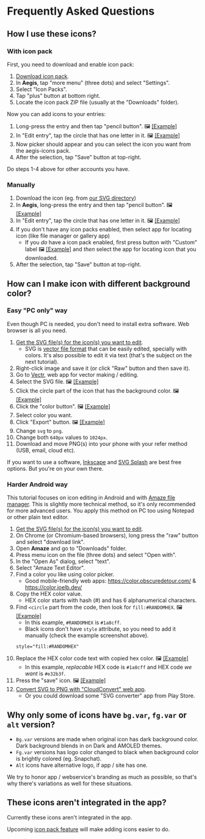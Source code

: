 # Frequently Asked Questions

## How I use these icons?

### With icon pack

First, you need to download and enable icon pack:

1. [Download icon pack](https://github.com/aegis-icons/aegis-icons/releases/latest).
2. In **Aegis**, tap "more menu" (three dots) and select "Settings".
3. Select "Icon Packs".
4. Tap "plus" button at bottom right.
5. Locate the icon pack ZIP file (usually at the "Downloads" folder).

Now you can add icons to your entries:

1. Long-press the entry and then tap "pencil button". 🖼 [[Example]](https://user-images.githubusercontent.com/3540275/120072239-7f1cf480-c09b-11eb-9aef-d7f8fd0f7825.png)
2. In "Edit entry", tap the circle that has one letter in it. 🖼 [[Example]](https://user-images.githubusercontent.com/3540275/120072428-8f819f00-c09c-11eb-88c5-06fc400a6ba8.png)
3. Now picker should appear and you can select the icon you want from the aegis-icons pack.
4. After the selection, tap "Save" button at top-right.

Do steps 1-4 above for other accounts you have.

### Manually

1. Download the icon (eg. from [our SVG directory](https://github.com/aegis-icons/aegis-icons/tree/master/SVG))
2. In **Aegis**, long-press the entry and then tap "pencil button". 🖼 [[Example]](https://user-images.githubusercontent.com/3540275/120072239-7f1cf480-c09b-11eb-9aef-d7f8fd0f7825.png)
3. In "Edit entry", tap the circle that has one letter in it. 🖼 [[Example]](https://user-images.githubusercontent.com/3540275/120072428-8f819f00-c09c-11eb-88c5-06fc400a6ba8.png)
4. If you don't have any icon packs enabled, then select app for locating icon (like file manager or gallery app)
   - If you *do* have a icon pack enabled, first press button with "Custom" label 🖼 [[Example]](https://user-images.githubusercontent.com/3540275/120072964-f86a1680-c09e-11eb-990e-a12539ac6bee.png) and *then* select the app for locating icon that you downloaded.
5. After the selection, tap "Save" button at top-right.

## How can I make icon with different background color?

### Easy "PC only" way

Even though PC is needed, you don't need to install extra software. Web browser is all you need.

1. [Get the SVG file(s) for the icon(s) you want to edit](/SVG).
   - SVG is [vector file format](https://simple.wikipedia.org/wiki/Vector_graphics) that can  be easily edited, specially with colors. It's also possible to edit it via text (that's the subject on the next tutorial).
2. Right-click image and save it (or click "Raw" button and then save it).
3. Go to [Vectr](https://vectr.com/new), web app for vector making / editing.
4. Select the SVG file. 🖼 [[Example]](https://user-images.githubusercontent.com/3540275/81182238-34bf6600-8fb6-11ea-958c-05d1bf46ce7f.png)
5. Click the circle part of the icon that has the background color. 🖼 [[Example]](https://user-images.githubusercontent.com/3540275/81182240-35f09300-8fb6-11ea-975f-48a84888714e.png)
6. Click the "color button". 🖼 [[Example]](https://user-images.githubusercontent.com/3540275/81182244-36892980-8fb6-11ea-8b8c-8702bda5ec09.png)
7. Select color you want.
8. Click "Export" button. 🖼 [[Example]](https://user-images.githubusercontent.com/3540275/81184942-a947d400-8fb9-11ea-9a62-194430b7f6e4.png)
9. Change `svg` to `png`.
10. Change both `640px` values to `1024px`.
11. Download and move PNG(s) into your phone with your refer method (USB, email, cloud etc).

If you want to use a software, [Inkscape](https://inkscape.org/) and [SVG Splash](https://www.svgsplash.com/) are best free options. But you're on your own there.

### Harder Android way

This tutorial focuses on icon editing in Android and with [Amaze file manager](https://github.com/TeamAmaze/AmazeFileManager/blob/master/README.md). This is slightly more technical method, so it's only recommended for more advanced users. You apply this method on PC too using Notepad or other plain text editor.

1. [Get the SVG file(s) for the icon(s) you want to edit](/SVG).
2. On Chrome (or Chromium-based browsers), long press the "raw" button and select "download link".
3. Open **Amaze** and go to "Downloads" folder.
4. Press menu icon on the file (three dots) and select "Open with".
5. In the "Open As" dialog, select "text".
6. Select "Amaze Text Editor".
7. Find a color you like using color picker.
   - Good mobile-friendly web apps: https://color.obscuredetour.com/ & https://color.joelb.dev/
8. Copy the HEX color value.
   - HEX color starts with hash (#) and has 6 alphanumerical characters.
9. Find `<circle` part from the code, then look for `fill:#RANDOMHEX`. 🖼 [[Example]](https://user-images.githubusercontent.com/3540275/115146777-ac1fc580-a060-11eb-9e85-d010ca23da52.png)
   - In this example, `#RANDOMHEX` is `#1a8cff`.
   - Black icons don't have `style` attribute, so you need to add it manually (check the example screenshot above).
   ```
   style="fill:#RANDOMHEX"
   ```
9. Replace the HEX color code text with copied hex color. 🖼 [[Example]](https://user-images.githubusercontent.com/3540275/115147154-564c1d00-a062-11eb-8972-2729903a5530.png)
   - In this example, *replacable* HEX code is `#1a8cff` and HEX code *we want* is `#e32b3f`.
10. Press the "save" icon. 🖼 [[Example]](https://user-images.githubusercontent.com/3540275/115147156-56e4b380-a062-11eb-9f2b-aebb6e9fc839.png)
11. [Convert SVG to PNG with "CloudConvert" web app](https://cloudconvert.com/svg-to-png).
	- Or you could download some "SVG converter" app from Play Store.

## Why only some of icons have `bg.var`, `fg.var` or `alt` version?

- `Bg.var` versions are made when original icon has dark background color. Dark background blends in on Dark and AMOLED themes. 
- `Fg.var` versions has logo color changed to black when background color is brightly colored (eg. Snapchat).
- `Alt` icons have alternative logo, if app / site has one.

We try to honor app / webservice's branding as much as possible, so that's why there's variations as well for these situations.

## These icons aren't integrated in the app?

Currently these icons aren't integrated in the app.

Upcoming [icon pack feature](https://github.com/beemdevelopment/Aegis/issues/509) will make adding icons easier to do.


